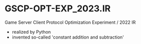 # GSCP-OPT-EXP_2023.IR
Game Server Client Protocol Optimization Experiment / 2022 IR

- realized by Python
- invented so-called 'constant addition and subtraction'
 
